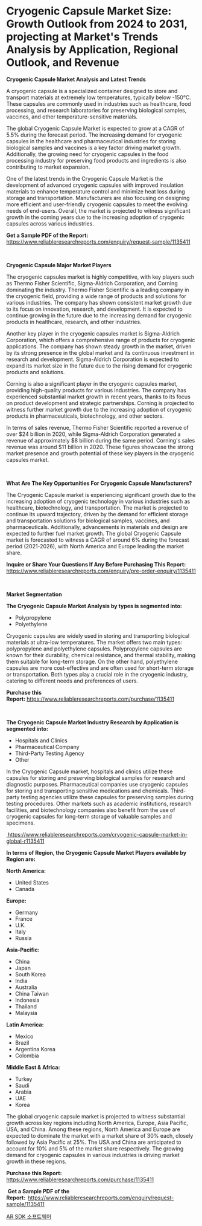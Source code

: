 <p><h1>Cryogenic Capsule Market Size: Growth Outlook from 2024 to 2031, projecting at Market's Trends Analysis by Application, Regional Outlook, and Revenue</h1></p><p><strong>Cryogenic Capsule Market Analysis and Latest Trends</strong></p>
<p><p>A cryogenic capsule is a specialized container designed to store and transport materials at extremely low temperatures, typically below -150°C. These capsules are commonly used in industries such as healthcare, food processing, and research laboratories for preserving biological samples, vaccines, and other temperature-sensitive materials.</p><p>The global Cryogenic Capsule Market is expected to grow at a CAGR of 5.5% during the forecast period. The increasing demand for cryogenic capsules in the healthcare and pharmaceutical industries for storing biological samples and vaccines is a key factor driving market growth. Additionally, the growing need for cryogenic capsules in the food processing industry for preserving food products and ingredients is also contributing to market expansion.</p><p>One of the latest trends in the Cryogenic Capsule Market is the development of advanced cryogenic capsules with improved insulation materials to enhance temperature control and minimize heat loss during storage and transportation. Manufacturers are also focusing on designing more efficient and user-friendly cryogenic capsules to meet the evolving needs of end-users. Overall, the market is projected to witness significant growth in the coming years due to the increasing adoption of cryogenic capsules across various industries.</p></p>
<p><strong>Get a Sample PDF of the Report:&nbsp;</strong> <a href="https://www.reliableresearchreports.com/enquiry/request-sample/1135411">https://www.reliableresearchreports.com/enquiry/request-sample/1135411</a></p>
<p>&nbsp;</p>
<p><strong>Cryogenic Capsule Major Market Players</strong></p>
<p><p>The cryogenic capsules market is highly competitive, with key players such as Thermo Fisher Scientific, Sigma-Aldrich Corporation, and Corning dominating the industry. Thermo Fisher Scientific is a leading company in the cryogenic field, providing a wide range of products and solutions for various industries. The company has shown consistent market growth due to its focus on innovation, research, and development. It is expected to continue growing in the future due to the increasing demand for cryogenic products in healthcare, research, and other industries.</p><p>Another key player in the cryogenic capsules market is Sigma-Aldrich Corporation, which offers a comprehensive range of products for cryogenic applications. The company has shown steady growth in the market, driven by its strong presence in the global market and its continuous investment in research and development. Sigma-Aldrich Corporation is expected to expand its market size in the future due to the rising demand for cryogenic products and solutions.</p><p>Corning is also a significant player in the cryogenic capsules market, providing high-quality products for various industries. The company has experienced substantial market growth in recent years, thanks to its focus on product development and strategic partnerships. Corning is projected to witness further market growth due to the increasing adoption of cryogenic products in pharmaceuticals, biotechnology, and other sectors.</p><p>In terms of sales revenue, Thermo Fisher Scientific reported a revenue of over $24 billion in 2020, while Sigma-Aldrich Corporation generated a revenue of approximately $8 billion during the same period. Corning's sales revenue was around $11 billion in 2020. These figures showcase the strong market presence and growth potential of these key players in the cryogenic capsules market.</p></p>
<p>&nbsp;</p>
<p><strong>What Are The Key Opportunities For Cryogenic Capsule Manufacturers?</strong></p>
<p><p>The Cryogenic Capsule market is experiencing significant growth due to the increasing adoption of cryogenic technology in various industries such as healthcare, biotechnology, and transportation. The market is projected to continue its upward trajectory, driven by the demand for efficient storage and transportation solutions for biological samples, vaccines, and pharmaceuticals. Additionally, advancements in materials and design are expected to further fuel market growth. The global Cryogenic Capsule market is forecasted to witness a CAGR of around 6% during the forecast period (2021-2026), with North America and Europe leading the market share.</p></p>
<p><strong>Inquire or Share Your Questions If Any Before Purchasing This Report:</strong> <a href="https://www.reliableresearchreports.com/enquiry/pre-order-enquiry/1135411">https://www.reliableresearchreports.com/enquiry/pre-order-enquiry/1135411</a></p>
<p>&nbsp;</p>
<p><strong>Market Segmentation</strong></p>
<p><strong>The Cryogenic Capsule Market Analysis by types is segmented into:</strong></p>
<p><ul><li>Polypropylene</li><li>Polyethylene</li></ul></p>
<p><p>Cryogenic capsules are widely used in storing and transporting biological materials at ultra-low temperatures. The market offers two main types: polypropylene and polyethylene capsules. Polypropylene capsules are known for their durability, chemical resistance, and thermal stability, making them suitable for long-term storage. On the other hand, polyethylene capsules are more cost-effective and are often used for short-term storage or transportation. Both types play a crucial role in the cryogenic industry, catering to different needs and preferences of users.</p></p>
<p><strong>Purchase this Report:&nbsp;</strong><a href="https://www.reliableresearchreports.com/purchase/1135411">https://www.reliableresearchreports.com/purchase/1135411</a></p>
<p>&nbsp;</p>
<p><strong>The Cryogenic Capsule Market Industry Research by Application is segmented into:</strong></p>
<p><ul><li>Hospitals and Clinics</li><li>Pharmaceutical Company</li><li>Third-Party Testing Agency</li><li>Other</li></ul></p>
<p><p>In the Cryogenic Capsule market, hospitals and clinics utilize these capsules for storing and preserving biological samples for research and diagnostic purposes. Pharmaceutical companies use cryogenic capsules for storing and transporting sensitive medications and chemicals. Third-party testing agencies utilize these capsules for preserving samples during testing procedures. Other markets such as academic institutions, research facilities, and biotechnology companies also benefit from the use of cryogenic capsules for long-term storage of valuable samples and specimens.</p></p>
<p><a href="https://www.reliableresearchreports.com/cryogenic-capsule-market-in-global-r1135411">&nbsp;https://www.reliableresearchreports.com/cryogenic-capsule-market-in-global-r1135411</a></p>
<p><strong>In terms of Region, the Cryogenic Capsule Market Players available by Region are:</strong></p>
<p>
    <p> <strong> North America: </strong>
        <ul>
            <li>United States</li>
            <li>Canada</li>
        </ul>
        </p> 
    <p> <strong> Europe: </strong>
        <ul>
            <li>Germany</li>
            <li>France</li>
            <li>U.K.</li>
            <li>Italy</li>
            <li>Russia</li>
        </ul>
        </p> 
    <p> <strong> Asia-Pacific: </strong>
        <ul>
            <li>China</li>
            <li>Japan</li>
            <li>South Korea</li>
            <li>India</li>
            <li>Australia</li>
            <li>China Taiwan</li>
            <li>Indonesia</li>
            <li>Thailand</li>
            <li>Malaysia</li>
        </ul>
        </p> 
    <p> <strong> Latin America: </strong>
        <ul>
            <li>Mexico</li>
            <li>Brazil</li>
            <li>Argentina Korea</li>
            <li>Colombia</li>
        </ul>
        </p> 
    <p> <strong> Middle East & Africa: </strong>
        <ul>
            <li>Turkey</li>
            <li>Saudi</li>
            <li>Arabia</li>
            <li>UAE</li>
            <li>Korea</li>
        </ul>
    </p>
    </p>
<p><p>The global cryogenic capsule market is projected to witness substantial growth across key regions including North America, Europe, Asia Pacific, USA, and China. Among these regions, North America and Europe are expected to dominate the market with a market share of 30% each, closely followed by Asia Pacific at 25%. The USA and China are anticipated to account for 10% and 5% of the market share respectively. The growing demand for cryogenic capsules in various industries is driving market growth in these regions.</p></p>
<p><strong>Purchase this Report: </strong><a href="https://www.reliableresearchreports.com/purchase/1135411">https://www.reliableresearchreports.com/purchase/1135411</a></p>
<p>&nbsp;<strong>Get a Sample PDF of the Report:&nbsp;&nbsp;</strong><a href="https://www.reliableresearchreports.com/enquiry/request-sample/1135411">https://www.reliableresearchreports.com/enquiry/request-sample/1135411</a></p>
<p><strong></strong></p>
<p><p><a href="https://github.com/laholand/Market-Research-Report-List-3/blob/main/662577343813.md">AR SDK 소프트웨어</a></p></p>